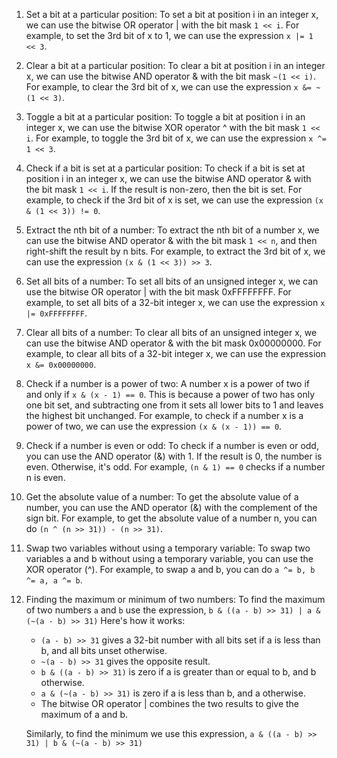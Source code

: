 1. Set a bit at a particular position: To set a bit at position i in an integer x, we can use the bitwise OR operator | with the bit mask `1 << i`. For example, to set the 3rd bit of x to 1, we can use the expression `x |= 1 << 3`.

2. Clear a bit at a particular position: To clear a bit at position i in an integer x, we can use the bitwise AND operator & with the bit mask `~(1 << i)`. For example, to clear the 3rd bit of x, we can use the expression `x &= ~(1 << 3)`.

3. Toggle a bit at a particular position: To toggle a bit at position i in an integer x, we can use the bitwise XOR operator ^ with the bit mask `1 << i`. For example, to toggle the 3rd bit of x, we can use the expression `x ^= 1 << 3`.

4. Check if a bit is set at a particular position: To check if a bit is set at position i in an integer x, we can use the bitwise AND operator & with the bit mask `1 << i`. If the result is non-zero, then the bit is set. For example, to check if the 3rd bit of x is set, we can use the expression `(x & (1 << 3)) != 0`.

5. Extract the nth bit of a number: To extract the nth bit of a number x, we can use the bitwise AND operator & with the bit mask `1 << n`, and then right-shift the result by n bits. For example, to extract the 3rd bit of x, we can use the expression `(x & (1 << 3)) >> 3`.

6. Set all bits of a number: To set all bits of an unsigned integer x, we can use the bitwise OR operator | with the bit mask 0xFFFFFFFF. For example, to set all bits of a 32-bit integer x, we can use the expression `x |= 0xFFFFFFFF`.

7. Clear all bits of a number: To clear all bits of an unsigned integer x, we can use the bitwise AND operator & with the bit mask 0x00000000. For example, to clear all bits of a 32-bit integer x, we can use the expression `x &= 0x00000000`.

8. Check if a number is a power of two: A number x is a power of two if and only if `x & (x - 1) == 0`. This is because a power of two has only one bit set, and subtracting one from it sets all lower bits to 1 and leaves the highest bit unchanged. For example, to check if a number x is a power of two, we can use the expression `(x & (x - 1)) == 0`.

9. Check if a number is even or odd: To check if a number is even or odd, you can use the AND operator (&) with 1. If the result is 0, the number is even. Otherwise, it's odd. For example, `(n & 1) == 0` checks if a number n is even.

10. Get the absolute value of a number: To get the absolute value of a number, you can use the AND operator (&) with the complement of the sign bit. For example, to get the absolute value of a number n, you can do `(n ^ (n >> 31)) - (n >> 31)`.

11. Swap two variables without using a temporary variable: To swap two variables a and b without using a temporary variable, you can use the XOR operator (^). For example, to swap a and b, you can do `a ^= b, b ^= a, a ^= b`.

12. Finding the maximum or minimum of two numbers: To find the maximum of two numbers `a` and `b` use the expression, `b & ((a - b) >> 31) | a & (~(a - b) >> 31)`
    Here's how it works:

    - `(a - b) >> 31` gives a 32-bit number with all bits set if a is less than b, and all bits unset otherwise.
    - `~(a - b) >> 31` gives the opposite result.
    - `b & ((a - b) >> 31)` is zero if a is greater than or equal to b, and b otherwise.
    - `a & (~(a - b) >> 31)` is zero if a is less than b, and a otherwise.
    - The bitwise OR operator | combines the two results to give the maximum of a and b.

    Similarly, to find the minimum we use this expression, `a & ((a - b) >> 31) | b & (~(a - b) >> 31)`


